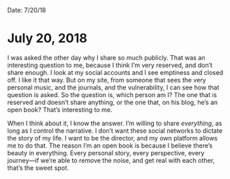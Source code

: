 Date: 7/20/18

# July 20, 2018

I was asked the other day why I share so much publicly. That was an interesting question to me, because I think I’m very reserved, and don’t share enough. I look at my social accounts and I see emptiness and closed off. I like it that way. But on my site, from someone that sees the very personal music, and the journals, and the vulnerability, I can see how that question is asked. So the question is, which person am I? The one that is reserved and doesn’t share anything, or the one that, on his blog, he’s an open book? That’s interesting to me.

When I think about it, I know the answer. I’m willing to share *everything*, as long as I control the narrative. I don’t want these social networks to dictate the story of my life. I want to be the director, and my own platform allows me to do that. The reason I’m an open book is because I believe there’s beauty in everything. Every personal story, every perspective, every journey—if we’re able to remove the noise, and get real with each other, that’s the sweet spot.